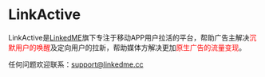 # LinkActive

LinkActive是[LinkedME](http://www.linkedme.cc)旗下专注于移动APP用户拉活的平台，帮助广告主解决<font color="red">沉默用户的唤醒</font>及定向用户的拉新，帮助媒体方解决更加<font color="red">原生广告的流量变现</font>。

任何问题欢迎联系：support@linkedme.cc


